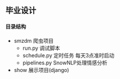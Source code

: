 ## 毕业设计

#### 目录结构

- smzdm 爬虫项目
  - run.py 调试脚本
  - schedule.py 定时任务 每天3点准时启动
  - pipelines.py SnowNLP处理情感分析
- show 展示项目(django)
